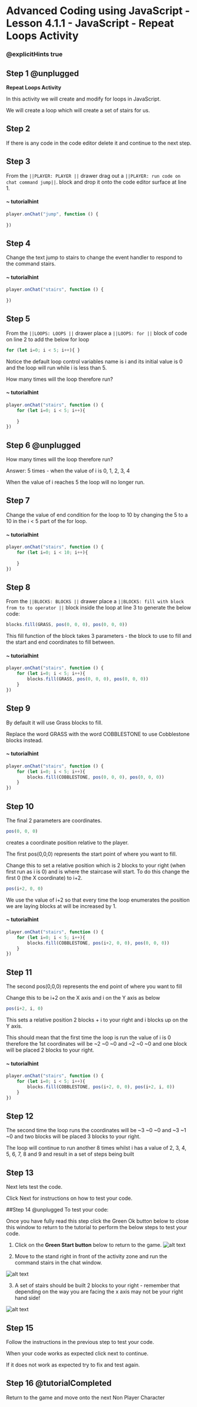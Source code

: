 # Advanced Coding using JavaScript - Lesson 4.1.1 - JavaScript - Repeat Loops Activity

### @explicitHints true

## Step 1 @unplugged
**Repeat Loops Activity**

In this activity we will create and modify for loops in JavaScript.

We will create a loop which will create a set of stairs for us.

## Step 2
If there is any code in the code editor delete it and continue to the next step. 

## Step 3 
From the ``||PLAYER: PLAYER ||`` drawer drag out a ``||PLAYER: run code on chat command jump||``. block and drop it onto the code editor surface at line 1.
#### ~ tutorialhint
```javascript
player.onChat("jump", function () {
    
})
```
## Step 4 
Change the text jump to stairs to change the event handler to respond to the command stairs.
#### ~ tutorialhint
```javascript
player.onChat("stairs", function () {
    
})
```

## Step 5
From the ``||LOOPS: LOOPS ||`` drawer place a ``||LOOPS: for ||``  block of code on line 2 to add the below for loop 

```javascript 
for (let i=0; i < 5; i++){ } 
```

Notice the default loop control variables name is i and its initial value is 0 and the loop will run while i is less than 5.

How many times will the loop therefore run?
#### ~ tutorialhint
```javascript
player.onChat("stairs", function () {
    for (let i=0; i < 5; i++){ 
    
    } 
})
```
## Step 6 @unplugged
How many times will the loop therefore run?

Answer: 5 times - when the value of i is 0, 1, 2, 3, 4

When the value of i reaches 5 the loop will no longer run.

## Step 7 
Change the value of end condition for the loop to 10 by changing the 5 to a 10 in the i < 5 part of the for loop.
#### ~ tutorialhint
```javascript
player.onChat("stairs", function () {
    for (let i=0; i < 10; i++){ 
    
    } 
})
```

## Step 8 
From the ``||BLOCKS: BLOCKS ||`` drawer place a ``||BLOCKS: fill with block from to to operator ||`` block inside the loop at line 3 to generate the below code:
```javascript 
blocks.fill(GRASS, pos(0, 0, 0), pos(0, 0, 0))
```

This fill function of the block takes 3 parameters - the block to use to fill and the start and end coordinates to fill between.
#### ~ tutorialhint
```javascript
player.onChat("stairs", function () {
    for (let i=0; i < 5; i++){ 
        blocks.fill(GRASS, pos(0, 0, 0), pos(0, 0, 0))
    } 
})
```

## Step 9 
By default it will use Grass blocks to fill.

Replace the word GRASS with the word COBBLESTONE to use Cobblestone blocks instead.

#### ~ tutorialhint
```javascript
player.onChat("stairs", function () {
    for (let i=0; i < 5; i++){ 
        blocks.fill(COBBLESTONE, pos(0, 0, 0), pos(0, 0, 0))
    } 
})
```
## Step 10 
The final 2 parameters are coordinates.
```javascript
pos(0, 0, 0)
```
creates a coordinate position relative to the player.

The first pos(0,0,0) represents the start point of where you want to fill.

Change this to set a relative position which is 2 blocks to your right (when first run as i is 0) and is where the staircase will start. 
To do this change the first 0 (the X coordinate) to i+2.
```javascript
pos(i+2, 0, 0)
```

We use the value of i+2 so that every time the loop enumerates the position we are laying blocks at will be increased by 1.
#### ~ tutorialhint
```javascript
player.onChat("stairs", function () {
    for (let i=0; i < 5; i++){ 
        blocks.fill(COBBLESTONE, pos(i+2, 0, 0), pos(0, 0, 0))
    } 
})
```
## Step 11
The second pos(0,0,0) represents the end point of where you want to fill

Change this to be i+2 on the X axis and i on the Y axis as below 
```javascript
pos(i+2, i, 0)
```
This sets a relative position 2 blocks + i to your right and i blocks up on the Y axis.

This should mean that the first time the loop is run the value of i is 0 therefore the 1st coordinates will be ~2 ~0 ~0 and ~2 ~0 ~0 and one block will be placed 2 blocks to your right.
#### ~ tutorialhint
```javascript
player.onChat("stairs", function () {
    for (let i=0; i < 5; i++){ 
        blocks.fill(COBBLESTONE, pos(i+2, 0, 0), pos(i+2, i, 0))
    } 
})
```
## Step 12
The second time the loop runs the coordinates will be ~3 ~0 ~0 and ~3 ~1 ~0 and two blocks will be placed 3 blocks to your right.

The loop will continue to run another 8 times whilst i has a value of 2, 3, 4, 5, 6, 7, 8 and 9 and result in a set of steps being built

## Step 13
Next lets test the code.

Click Next for instructions on how to test your code.

##Step 14 @unplugged
To test your code:

Once you have fully read this step click the Green Ok button below to close this window to return to the tutorial to perform the below steps to test your code.

1. Click on the **Green Start button** below to return to the game.
![alt text](https://intermediate.codingcredentials.com/Lesson2/2.1.1/images/2.jpg?raw=true "Start")

2. Move to the stand right in front of the activity zone and run the command stairs in the chat window.

![alt text](https://advancedjs.codingcredentials.com/Lesson4/4.1.1/images/1.jpg?raw=true "Test")

3. A set of stairs should be built 2 blocks to your right - remember that depending on the way you are facing the x axis may not be your right hand side!

![alt text](https://advancedjs.codingcredentials.com/Lesson4/4.1.1/images/2.jpg?raw=true "Test")

## Step 15
Follow the instructions in the previous step to test your code.

When your code works as expected click next to continue.

If it does not work as expected try to fix and test again.

## Step 16 @tutorialCompleted
Return to the game and move onto the next Non Player Character
